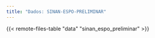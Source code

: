 ```yaml
---
title: "Dados: SINAN-ESPO-PRELIMINAR"
---
```


{{< remote-files-table "data" "sinan_espo_preliminar" >}}
